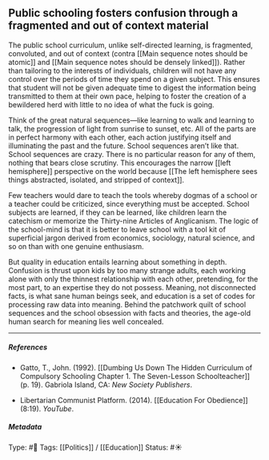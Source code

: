 ## Public schooling fosters confusion through a fragmented and out of context material # 

The public school curriculum, unlike self-directed learning, is fragmented, convoluted, and out of context (contra [[Main sequence notes should be atomic]] and [[Main sequence notes should be densely linked]]). Rather than tailoring to the interests of individuals, children will not have any control over the periods of time they spend on a given subject. This ensures that student will not be given adequate time to digest the information being transmitted to them at their own pace, helping to foster the creation of a bewildered herd with little to no idea of what the fuck is going.

Think of the great natural sequences—like learning to walk and learning to talk, the progression of light from sunrise to sunset, etc. All of the parts are in perfect harmony with each other, each action justifying itself and illuminating the past and the future. School sequences aren’t like that. School sequences are crazy. There is no particular reason for any of them, nothing that bears close scrutiny. This encourages the narrow [[left hemisphere]] perspective on the world because [[The left hemisphere sees things abstracted, isolated, and stripped of context]].

Few teachers would dare to teach the tools whereby dogmas of a school or a teacher could be criticized, since everything must be accepted. School subjects are learned, if they can be learned, like children learn the catechism or memorize the Thirty-nine Articles of Anglicanism. The logic of the school-mind is that it is better to leave school with a tool kit of superficial jargon derived from economics, sociology, natural science, and so on than with one genuine enthusiasm. 

But quality in education entails learning about something in depth. Confusion is thrust upon kids by too many strange adults, each working alone with only the thinnest relationship with each other, pretending, for the most part, to an expertise they do not possess. Meaning, not disconnected facts, is what sane human beings seek, and education is a set of codes for processing raw data into meaning. Behind the patchwork quilt of school sequences and the school obsession with facts and theories, the age-old human search for meaning lies well concealed. 

___

##### References

- Gatto, T., John. (1992). [[Dumbing Us Down The Hidden Curriculum of Compulsory Schooling Chapter 1. The Seven-Lesson Schoolteacher]] (p. 19). Gabriola Island, CA: _New Society Publishers_.

- Libertarian Communist Platform. (2014). [[Education For Obedience]] (8:19). _YouTube_.

##### Metadata

Type: #🔴 
Tags: [[Politics]] / [[Education]]
Status: #☀️ 